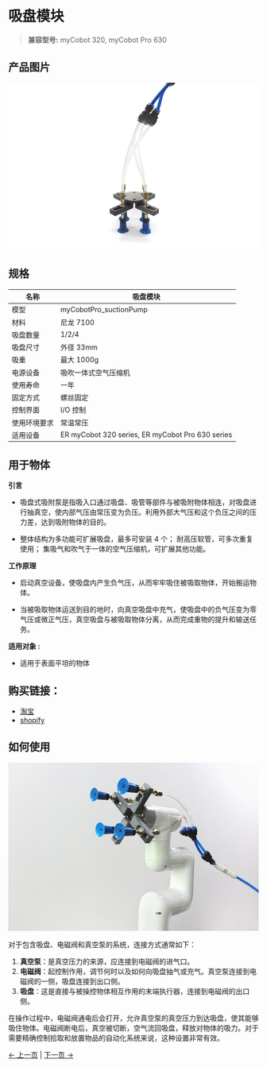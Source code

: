 # 吸盘模块

> **兼容型号:** myCobot 320, myCobot Pro 630

## 产品图片

<img src="../../../resources/1-ProductIntroduction/1.4/1.4.2-PumpCup/吸盘模块1.jpg" alt="img-1" width="800" height=“auto” />

## 规格

| **名称**     | **吸盘模块**                                     |
| ------------ | ------------------------------------------------ |
| 模型         | myCobotPro_suctionPump                           |
| 材料         | 尼龙 7100                                        |
| 吸盘数量     | 1/2/4                                            |
| 吸盘尺寸     | 外径 33mm                                        |
| 吸重         | 最大 1000g                                       |
| 电源设备     | 吸吹一体式空气压缩机                             |
| 使用寿命     | 一年                                             |
| 固定方式     | 螺丝固定                                         |
| 控制界面     | I/O 控制                                         |
| 使用环境要求 | 常温常压                                         |
| 适用设备     | ER myCobot 320 series, ER myCobot Pro 630 series |

## 用于物体

**引言**

- 吸盘式吸附泵是指吸入口通过吸盘、吸管等部件与被吸附物体相连，对吸盘进行抽真空，使内部气压由常压变为负压。利用外部大气压和这个负压之间的压力差，达到吸附物体的目的。

- 整体结构为多功能可扩展吸盘，最多可安装 4 个；
  耐高压软管，可多次重复使用；
  集吸气和吹气于一体的空气压缩机，可扩展其他功能。

**工作原理**

- 启动真空设备，使吸盘内产生负气压，从而牢牢吸住被吸取物体，开始搬运物体。

- 当被吸取物体运送到目的地时，向真空吸盘中充气，使吸盘中的负气压变为零气压或微正气压，真空吸盘与被吸取物体分离，从而完成重物的提升和输送任务。

**适用对象 :**

- 适用于表面平坦的物体

## 购买链接：

- [淘宝](https://shop504055678.taobao.com)
- [shopify](https://shop.elephantrobotics.com/)

## 如何使用

<img src="../../../resources/1-ProductIntroduction/1.4/1.4.2-PumpCup/吸盘模块2.jpg" alt="img-1" width="800" height=“auto” />

对于包含吸盘、电磁阀和真空泵的系统，连接方式通常如下：

1. **真空泵**：是真空压力的来源，应连接到电磁阀的进气口。
2. **电磁阀**：起控制作用，调节何时以及如何向吸盘抽气或充气。真空泵连接到电磁阀的一侧，吸盘连接到出口侧。
3. **吸盘**：这是直接与被操控物体相互作用的末端执行器，连接到电磁阀的出口侧。

在操作过程中，电磁阀通电后会打开，允许真空泵的真空压力到达吸盘，使其能够吸住物体。电磁阀断电后，真空被切断，空气流回吸盘，释放对物体的吸力。对于需要精确控制拾取和放置物品的自动化系统来说，这种设置非常有效。

[← 上一页](../1.4.1-Gripper/4-FlexibleGripper.md) | [下一页 →](../1.4.3-Camera/1-CameraModulePro.md)
